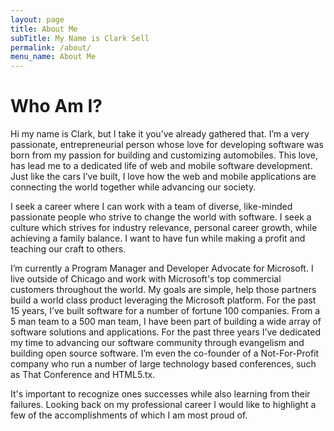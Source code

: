 ```yaml
---
layout: page
title: About Me
subTitle: My Name is Clark Sell
permalink: /about/
menu_name: About Me
---
```


# Who Am I?

Hi my name is Clark, but I take it you’ve already gathered that. I’m a very passionate, entrepreneurial person whose love for developing software was born from my passion for building and customizing automobiles. This love, has lead me to a dedicated life of web and mobile software development. Just like the cars I’ve built, I love how the web and mobile applications are connecting the world together while advancing our society.

I seek a career where I can work with a team of diverse, like-minded passionate people who strive to change the world with software. I seek a culture which strives for industry relevance, personal career growth, while achieving a family balance. I want to have fun while making a profit and teaching our craft to others.

I’m currently a Program Manager and Developer Advocate for Microsoft. I live outside of Chicago and work with Microsoft's top commercial customers throughout the world. My goals are simple, help those partners build a world class product leveraging the Microsoft platform. For the past 15 years, I’ve built software for a number of fortune 100 companies. From a 5 man team to a 500 man team, I have been part of building a wide array of software solutions and applications. For the past three years I’ve dedicated my time to advancing our software community through evangelism and building open source software. I’m even the co-founder of a Not-For-Profit company who run a number of large technology based conferences, such as That Conference and HTML5.tx.

It's important to recognize ones successes while also learning from their failures. Looking back on my professional career I would like to highlight a few of the accomplishments of which I am most proud of.
